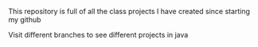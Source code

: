 This repository is full of all the class projects I have created since starting my github

Visit different branches to see different projects in java

